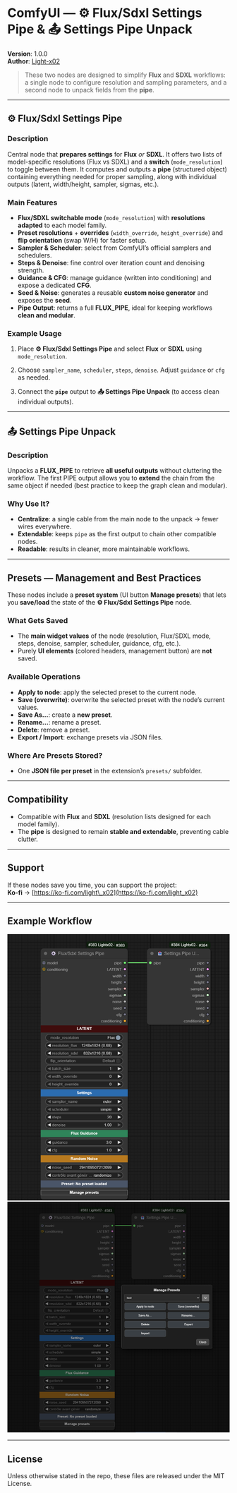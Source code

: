 # ComfyUI — ⚙️ Flux/Sdxl Settings Pipe & 📤 Settings Pipe Unpack

**Version**: 1.0.0\
**Author**: [Light-x02](https://github.com/Light-x02)

> These two nodes are designed to simplify **Flux** and **SDXL** workflows: a single node to configure resolution and sampling parameters, and a second node to unpack fields from the **pipe**.

---

## ⚙️ Flux/Sdxl Settings Pipe

### Description

Central node that **prepares settings** for **Flux** *or* **SDXL**. It offers two lists of model-specific resolutions (Flux vs SDXL) and a **switch** (`mode_resolution`) to toggle between them. It computes and outputs a **pipe** (structured object) containing everything needed for proper sampling, along with individual outputs (latent, width/height, sampler, sigmas, etc.).

### Main Features

- **Flux/SDXL switchable mode** (`mode_resolution`) with **resolutions adapted** to each model family.
- **Preset resolutions** + **overrides** (`width_override`, `height_override`) and **flip orientation** (swap W/H) for faster setup.
- **Sampler & Scheduler**: select from ComfyUI’s official samplers and schedulers.
- **Steps & Denoise**: fine control over iteration count and denoising strength.
- **Guidance & CFG**: manage guidance (written into conditioning) and expose a dedicated **CFG**.
- **Seed & Noise**: generates a reusable **custom noise generator** and exposes the **seed**.
- **Pipe Output**: returns a full **FLUX\_PIPE**, ideal for keeping workflows **clean and modular**.

### Example Usage

1. Place **⚙️ Flux/Sdxl Settings Pipe** and select **Flux** or **SDXL** using `mode_resolution`.

2. Choose `sampler_name`, `scheduler`, `steps`, `denoise`. Adjust `guidance` or `cfg` as needed.

3. Connect the **`pipe`** output to **📤 Settings Pipe Unpack** (to access clean individual outputs).

---

## 📤 Settings Pipe Unpack

### Description

Unpacks a **FLUX\_PIPE** to retrieve **all useful outputs** without cluttering the workflow. The first PIPE output allows you to **extend** the chain from the same object if needed (best practice to keep the graph clean and modular).

### Why Use It?

- **Centralize**: a single cable from the main node to the unpack → fewer wires everywhere.
- **Extendable**: keeps `pipe` as the first output to chain other compatible nodes.
- **Readable**: results in cleaner, more maintainable workflows.

---

## Presets — Management and Best Practices

These nodes include a **preset system** (UI button **Manage presets**) that lets you **save/load** the state of the **⚙️ Flux/Sdxl Settings Pipe** node.

### What Gets Saved

- The **main widget values** of the node (resolution, Flux/SDXL mode, steps, denoise, sampler, scheduler, guidance, cfg, etc.).
- Purely **UI elements** (colored headers, management button) are **not** saved.

### Available Operations

- **Apply to node**: apply the selected preset to the current node.
- **Save (overwrite)**: overwrite the selected preset with the node’s current values.
- **Save As…**: create a **new preset**.
- **Rename…**: rename a preset.
- **Delete**: remove a preset.
- **Export / Import**: exchange presets via JSON files.

### Where Are Presets Stored?

- One **JSON file per preset** in the extension’s `presets/` subfolder.

---

## Compatibility

- Compatible with **Flux** and **SDXL** (resolution lists designed for each model family).
- The **pipe** is designed to remain **stable and extendable**, preventing cable clutter.

---

## Support

If these nodes save you time, you can support the project: \
**Ko‑fi** → [https://ko-fi.com/light\_x02](https://ko-fi.com/light_x02)

---

## Example Workflow

![Workflow Example](assets/221814.png) ![Workflow Example](assets/221924.png)

---

## License

Unless otherwise stated in the repo, these files are released under the MIT License.
